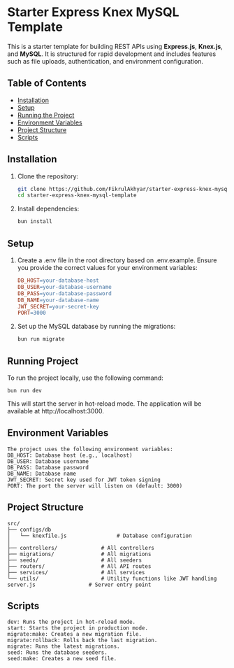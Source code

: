 # Starter Express Knex MySQL Template

This is a starter template for building REST APIs using **Express.js**, **Knex.js**, and **MySQL**. It is structured for rapid development and includes features such as file uploads, authentication, and environment configuration.

## Table of Contents

- [Installation](#installation)
- [Setup](#setup)
- [Running the Project](#running-the-project)
- [Environment Variables](#environment-variables)
- [Project Structure](#project-structure)
- [Scripts](#scripts)

## Installation

1. Clone the repository:
   ```bash
   git clone https://github.com/FikrulAkhyar/starter-express-knex-mysql-template.git
   cd starter-express-knex-mysql-template

2. Install dependencies:
    ```bash
    bun install

## Setup

1. Create a .env file in the root directory based on .env.example. Ensure you provide the correct values for your environment variables:

    ```makefile
    DB_HOST=your-database-host
    DB_USER=your-database-username
    DB_PASS=your-database-password
    DB_NAME=your-database-name
    JWT_SECRET=your-secret-key
    PORT=3000

2. Set up the MySQL database by running the migrations:

    ```bash
    bun run migrate

## Running Project

To run the project locally, use the following command:

    bun run dev

This will start the server in hot-reload mode. The application will be available at http://localhost:3000.

## Environment Variables
    The project uses the following environment variables:
    DB_HOST: Database host (e.g., localhost)
    DB_USER: Database username
    DB_PASS: Database password
    DB_NAME: Database name
    JWT_SECRET: Secret key used for JWT token signing
    PORT: The port the server will listen on (default: 3000)

## Project Structure
    src/
    ├── configs/db
    │   └── knexfile.js                # Database configuration
    │    
    ├── controllers/              # All controllers
    ├── migrations/               # All migrations
    ├── seeds/                    # All seeders
    ├── routers/                  # All API routes
    ├── services/                 # All services
    └── utils/                    # Utility functions like JWT handling
    server.js                 # Server entry point


## Scripts
    dev: Runs the project in hot-reload mode.
    start: Starts the project in production mode.
    migrate:make: Creates a new migration file.
    migrate:rollback: Rolls back the last migration.
    migrate: Runs the latest migrations.
    seed: Runs the database seeders.
    seed:make: Creates a new seed file.




